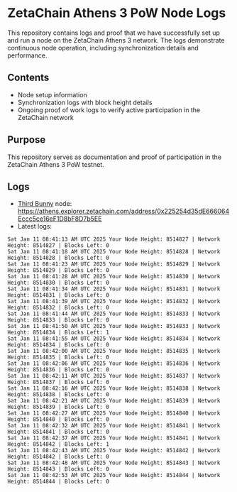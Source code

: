 # ZetaChain Athens 3 PoW Node Logs
This repository contains logs and proof that we have successfully set up and run a node on the ZetaChain Athens 3 network. The logs demonstrate continuous node operation, including synchronization details and performance.

## Contents
- Node setup information
- Synchronization logs with block height details
- Ongoing proof of work logs to verify active participation in the ZetaChain network

## Purpose
This repository serves as documentation and proof of participation in the ZetaChain Athens 3 PoW testnet.

## Logs

- [Third Bunny](https://thirdbunny.xyz/) node: https://athens.explorer.zetachain.com/address/0x225254d35dE666064Eccc5ce16eF1D8bF8D7b5EE
- Latest logs:
```
Sat Jan 11 08:41:13 AM UTC 2025 Your Node Height: 8514827 | Network Height: 8514827 | Blocks Left: 0
Sat Jan 11 08:41:18 AM UTC 2025 Your Node Height: 8514828 | Network Height: 8514828 | Blocks Left: 0
Sat Jan 11 08:41:23 AM UTC 2025 Your Node Height: 8514829 | Network Height: 8514829 | Blocks Left: 0
Sat Jan 11 08:41:28 AM UTC 2025 Your Node Height: 8514830 | Network Height: 8514830 | Blocks Left: 0
Sat Jan 11 08:41:34 AM UTC 2025 Your Node Height: 8514831 | Network Height: 8514831 | Blocks Left: 0
Sat Jan 11 08:41:39 AM UTC 2025 Your Node Height: 8514832 | Network Height: 8514832 | Blocks Left: 0
Sat Jan 11 08:41:44 AM UTC 2025 Your Node Height: 8514833 | Network Height: 8514833 | Blocks Left: 0
Sat Jan 11 08:41:50 AM UTC 2025 Your Node Height: 8514833 | Network Height: 8514834 | Blocks Left: 1
Sat Jan 11 08:41:55 AM UTC 2025 Your Node Height: 8514834 | Network Height: 8514834 | Blocks Left: 0
Sat Jan 11 08:42:00 AM UTC 2025 Your Node Height: 8514835 | Network Height: 8514835 | Blocks Left: 0
Sat Jan 11 08:42:06 AM UTC 2025 Your Node Height: 8514836 | Network Height: 8514836 | Blocks Left: 0
Sat Jan 11 08:42:11 AM UTC 2025 Your Node Height: 8514837 | Network Height: 8514837 | Blocks Left: 0
Sat Jan 11 08:42:16 AM UTC 2025 Your Node Height: 8514838 | Network Height: 8514838 | Blocks Left: 0
Sat Jan 11 08:42:21 AM UTC 2025 Your Node Height: 8514839 | Network Height: 8514839 | Blocks Left: 0
Sat Jan 11 08:42:27 AM UTC 2025 Your Node Height: 8514840 | Network Height: 8514840 | Blocks Left: 0
Sat Jan 11 08:42:32 AM UTC 2025 Your Node Height: 8514841 | Network Height: 8514841 | Blocks Left: 0
Sat Jan 11 08:42:37 AM UTC 2025 Your Node Height: 8514841 | Network Height: 8514842 | Blocks Left: 1
Sat Jan 11 08:42:43 AM UTC 2025 Your Node Height: 8514842 | Network Height: 8514842 | Blocks Left: 0
Sat Jan 11 08:42:48 AM UTC 2025 Your Node Height: 8514843 | Network Height: 8514843 | Blocks Left: 0
Sat Jan 11 08:42:53 AM UTC 2025 Your Node Height: 8514844 | Network Height: 8514844 | Blocks Left: 0
```
